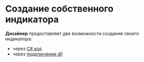 # Создание собственного индикатора

**Дизайнер** предоставляет две возможности создания своего индикатора:

- через [C# код](../strategies/using_csharp/create_own_indicator_using_csharp.md)
- через [подключение dll](../strategies/using_dll/create_element_and_indicator.md)